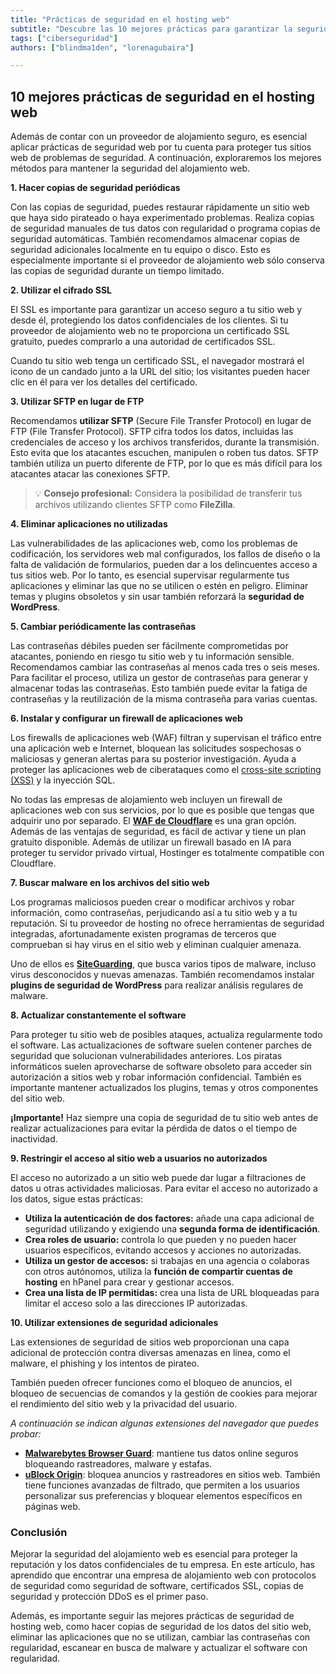 ```yaml
---
title: "Prácticas de seguridad en el hosting web"
subtitle: "Descubre las 10 mejores prácticas para garantizar la seguridad en tu hosting web y proteger tus datos y la reputación de tu negocio."
tags: ["ciberseguridad"]
authors: ["blindma1den", "lorenagubaira"]

---
```

## **10 mejores prácticas de seguridad en el hosting web**

Además de contar con un proveedor de alojamiento seguro, es esencial aplicar prácticas de seguridad web por tu cuenta para proteger tus sitios web de problemas de seguridad. A continuación, exploraremos los mejores métodos para mantener la seguridad del alojamiento web.

**1. Hacer copias de seguridad periódicas**

Con las copias de seguridad, puedes restaurar rápidamente un sitio web que haya sido pirateado o haya experimentado problemas. Realiza copias de seguridad manuales de tus datos con regularidad o programa copias de seguridad automáticas. También recomendamos almacenar copias de seguridad adicionales localmente en tu equipo o disco. Esto es especialmente importante si el proveedor de alojamiento web sólo conserva las copias de seguridad durante un tiempo limitado.

**2. Utilizar el cifrado SSL**

El SSL es importante para garantizar un acceso seguro a tu sitio web y desde él, protegiendo los datos confidenciales de los clientes. Si tu proveedor de alojamiento web no te proporciona un certificado SSL gratuito, puedes comprarlo a una autoridad de certificados SSL.

Cuando tu sitio web tenga un certificado SSL, el navegador mostrará el icono de un candado junto a la URL del sitio; los visitantes pueden hacer clic en él para ver los detalles del certificado.

**3. Utilizar SFTP en lugar de FTP**

Recomendamos **utilizar SFTP** (Secure File Transfer Protocol) en lugar de FTP (File Transfer Protocol). SFTP cifra todos los datos, incluidas las credenciales de acceso y los archivos transferidos, durante la transmisión. Esto evita que los atacantes escuchen, manipulen o roben tus datos. SFTP también utiliza un puerto diferente de FTP, por lo que es más difícil para los atacantes atacar las conexiones SFTP.

> 💡 **Consejo profesional:** Considera la posibilidad de transferir tus archivos utilizando clientes SFTP como **FileZilla**.

**4. Eliminar aplicaciones no utilizadas**

Las vulnerabilidades de las aplicaciones web, como los problemas de codificación, los servidores web mal configurados, los fallos de diseño o la falta de validación de formularios, pueden dar a los delincuentes acceso a tus sitios web. Por lo tanto, es esencial supervisar regularmente tus aplicaciones y eliminar las que no se utilicen o estén en peligro. Eliminar temas y plugins obsoletos y sin usar también reforzará la **seguridad de WordPress**.

**5. Cambiar periódicamente las contraseñas**

Las contraseñas débiles pueden ser fácilmente comprometidas por atacantes, poniendo en riesgo tu sitio web y tu información sensible. Recomendamos cambiar las contraseñas al menos cada tres o seis meses. Para facilitar el proceso, utiliza un gestor de contraseñas para generar y almacenar todas las contraseñas. Esto también puede evitar la fatiga de contraseñas y la reutilización de la misma contraseña para varias cuentas.

**6. Instalar y configurar un firewall de aplicaciones web**

Los firewalls de aplicaciones web (WAF) filtran y supervisan el tráfico entre una aplicación web e Internet, bloquean las solicitudes sospechosas o maliciosas y generan alertas para su posterior investigación. Ayuda a proteger las aplicaciones web de ciberataques como el [cross-site scripting (XSS)](https://4geeks.com/es/lesson/como-realizar-o-prevenir-el-ataque-xss-secuencias-de-comandos-entre-sitios) y la inyección SQL.

No todas las empresas de alojamiento web incluyen un firewall de aplicaciones web con sus servicios, por lo que es posible que tengas que adquirir uno por separado. El **[WAF de Cloudflare](https://www.cloudflare.com/es-es/waf/)** es una gran opción. Además de las ventajas de seguridad, es fácil de activar y tiene un plan gratuito disponible. Además de utilizar un firewall basado en IA para proteger tu servidor privado virtual, Hostinger es totalmente compatible con Cloudflare.

**7. Buscar malware en los archivos del sitio web**

Los programas maliciosos pueden crear o modificar archivos y robar información, como contraseñas, perjudicando así a tu sitio web y a tu reputación. Si tu proveedor de hosting no ofrece herramientas de seguridad integradas, afortunadamente existen programas de terceros que comprueban si hay virus en el sitio web y eliminan cualquier amenaza.

Uno de ellos es **[SiteGuarding](https://www.siteguarding.com/en)**, que busca varios tipos de malware, incluso virus desconocidos y nuevas amenazas. También recomendamos instalar **plugins de seguridad de WordPress** para realizar análisis regulares de malware.

**8. Actualizar constantemente el software**

Para proteger tu sitio web de posibles ataques, actualiza regularmente todo el software. Las actualizaciones de software suelen contener parches de seguridad que solucionan vulnerabilidades anteriores. Los piratas informáticos suelen aprovecharse de software obsoleto para acceder sin autorización a sitios web y robar información confidencial. También es importante mantener actualizados los plugins, temas y otros componentes del sitio web.

**¡Importante!** Haz siempre una copia de seguridad de tu sitio web antes de realizar actualizaciones para evitar la pérdida de datos o el tiempo de inactividad.

**9. Restringir el acceso al sitio web a usuarios no autorizados**

El acceso no autorizado a un sitio web puede dar lugar a filtraciones de datos u otras actividades maliciosas. Para evitar el acceso no autorizado a los datos, sigue estas prácticas:

- **Utiliza la autenticación de dos factores:** añade una capa adicional de seguridad utilizando y exigiendo una **segunda forma de identificación**.
- **Crea roles de usuario:** controla lo que pueden y no pueden hacer usuarios específicos, evitando accesos y acciones no autorizadas.
- **Utiliza un gestor de accesos:** si trabajas en una agencia o colaboras con otros autónomos, utiliza la **función de compartir cuentas de hosting** en hPanel para crear y gestionar accesos.
- **Crea una lista de IP permitidas:** crea una lista de URL bloqueadas para limitar el acceso solo a las direcciones IP autorizadas.

**10. Utilizar extensiones de seguridad adicionales**

Las extensiones de seguridad de sitios web proporcionan una capa adicional de protección contra diversas amenazas en línea, como el malware, el phishing y los intentos de pirateo.

También pueden ofrecer funciones como el bloqueo de anuncios, el bloqueo de secuencias de comandos y la gestión de cookies para mejorar el rendimiento del sitio web y la privacidad del usuario.

*A continuación se indican algunas extensiones del navegador que puedes probar:*

- **[Malwarebytes Browser Guard](https://www.malwarebytes.com/browserguard)**: mantiene tus datos online seguros bloqueando rastreadores, malware y estafas.
- **[uBlock Origin](https://ublockorigin.com/es)**: bloquea anuncios y rastreadores en sitios web. También tiene funciones avanzadas de filtrado, que permiten a los usuarios personalizar sus preferencias y bloquear elementos específicos en páginas web.

### **Conclusión**

Mejorar la seguridad del alojamiento web es esencial para proteger la reputación y los datos confidenciales de tu empresa. En este artículo, has aprendido que encontrar una empresa de alojamiento web con protocolos de seguridad como seguridad de software, certificados SSL, copias de seguridad y protección DDoS es el primer paso.

Además, es importante seguir las mejores prácticas de seguridad de hosting web, como hacer copias de seguridad de los datos del sitio web, eliminar las aplicaciones que no se utilizan, cambiar las contraseñas con regularidad, escanear en busca de malware y actualizar el software con regularidad.
